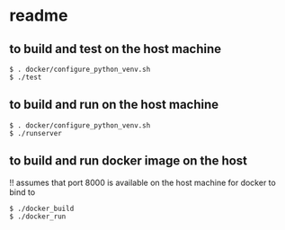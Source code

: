 # readme

## to build and test on the host machine

    $ . docker/configure_python_venv.sh
    $ ./test

## to build and run on the host machine

    $ . docker/configure_python_venv.sh
    $ ./runserver

## to build and run docker image on the host

!! assumes that port 8000 is available on the host machine for docker to bind to

    $ ./docker_build
    $ ./docker_run